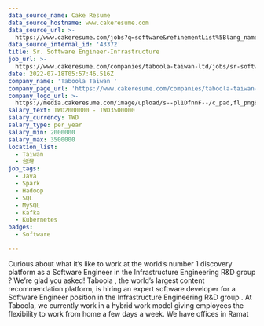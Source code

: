 ```yaml
---
data_source_name: Cake Resume
data_source_hostname: www.cakeresume.com
data_source_url: >-
  https://www.cakeresume.com/jobs?q=software&refinementList%5Blang_name%5D%5B0%5D=English&refinementList%5Bsalary_type%5D=per_year&range%5Bsalary_range%5D%5Bmin%5D=1000000&page=2
data_source_internal_id: '43372'
title: Sr. Software Engineer-Infrastructure
job_url: >-
  https://www.cakeresume.com/companies/taboola-taiwan-ltd/jobs/sr-software-engineer-infrastructure
date: 2022-07-18T05:57:46.516Z
company_name: 'Taboola Taiwan '
company_page_url: 'https://www.cakeresume.com/companies/taboola-taiwan-ltd'
company_logo_url: >-
  https://media.cakeresume.com/image/upload/s--pl1DfnnF--/c_pad,fl_png8,h_200,w_200/v1641896318/pdidea7phhgsufx6qtia.png
salary_text: TWD2000000 - TWD3500000
salary_currency: TWD
salary_type: per_year
salary_min: 2000000
salary_max: 3500000
location_list:
  - Taiwan
  - 台灣
job_tags:
  - Java
  - Spark
  - Hadoop
  - SQL
  - MySQL
  - Kafka
  - Kubernetes
badges:
  - Software

---
```


Curious about what it’s like to work at the world’s number 1 discovery platform as a Software Engineer in the Infrastructure Engineering R&D group ? We’re glad you asked! Taboola , the world’s largest content recommendation platform, is hiring an expert software developer for a Software Engineer position in the Infrastructure Engineering R&D group . At Taboola, we currently work in a hybrid work model giving employees the flexibility to work from home a few days a week. We have offices in Ramat 